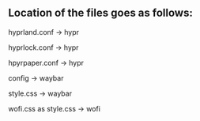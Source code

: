 ## Location of the files goes as follows:


hyprland.conf -> hypr

hyprlock.conf -> hypr

hpyrpaper.conf -> hypr



config -> waybar

style.css -> waybar



wofi.css as style.css -> wofi
